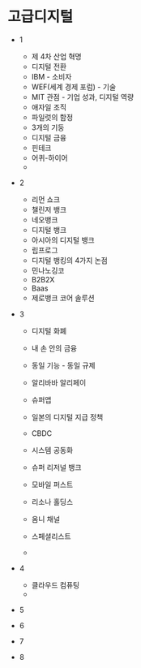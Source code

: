 # 고급디지털

- 1
    - 제 4차 산업 혁명
    - 디지털 전환
    - IBM - 소비자
    - WEF(세계 경제 포럼) - 기술
    - MIT 관점 - 기업 성과, 디지털 역량
    - 애자일 조직
    - 파일럿의 함정
    - 3개의 기둥
    - 디지털 금융
    - 핀테크
    - 어퀴-하이어
    - 
    
- 2
    - 리먼 쇼크
    - 챌린저 뱅크
    - 네오뱅크
    - 디지털 뱅크
    - 아시아의 디지털 뱅크
    - 립프로그
    - 디지털 뱅킹의 4가지 논점
    - 민나노깅코
    - B2B2X
    - Baas
    - 제로뱅크 코어 솔루션
- 3
    - 디지털 화폐
        
        
    - 내 손 안의 금융
    - 동일 기능 - 동일 규제
    - 알리바바 알리페이
    - 슈퍼앱
    - 일본의 디지털 지급 정책
    - CBDC
    - 시스템 공동화
    - 슈퍼 리저널 뱅크
    - 모바일 퍼스트
    - 리소나 홀딩스
    - 옴니 채널
    - 스페셜리스트
    - 
- 4
    - 클라우드 컴퓨팅
    - 
- 5
- 6
- 7
- 8
